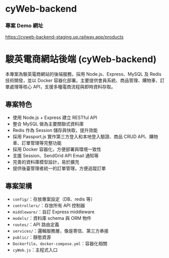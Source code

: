 # cyWeb-backend
### 專案 Demo 網址
https://cyweb-backend-staging.up.railway.app/products

# 駿英電商網站後端 (cyWeb-backend)

本專案為駿英電商網站的後端服務，採用 Node.js、Express、MySQL 及 Redis 技術開發，並以 Docker 容器化部署。主要提供會員系統、商品管理、購物車、訂單處理等核心 API，支援多種電商流程與即時資料存取。

## 專案特色

- 使用 Node.js + Express 建立 RESTful API
- 整合 MySQL 做為主要關聯式資料庫
- Redis 作為 Session 儲存與快取，提升效能
- 採用 Passport.js 實作第三方登入和本地登入驗證、商品 CRUD API、購物車、訂單管理等完整功能
- 採用 Docker 容器化，方便部署與環境一致性
- 支援 Session、SendGrid API Email 通知等
- 完善的資料庫模型設計，易於擴充
- 提供後臺管理者統一的訂單管理，方便追蹤訂單

## 專案架構
- `config/`：存放專案設定（DB、redis 等）
- `controllers/`：存放所有 API 控制器
- `middleware/`：自訂 Express middleware
- `models/`：資料庫 schema 與 ORM 物件
- `routes/`：API 路由定義
- `services/`：邏輯服務層，像是寄信、第三方串接
- `public/`：靜態資源
- `Dockerfile`、`docker-compose.yml`：容器化相關
- `cyWeb.js`：主程式入口



